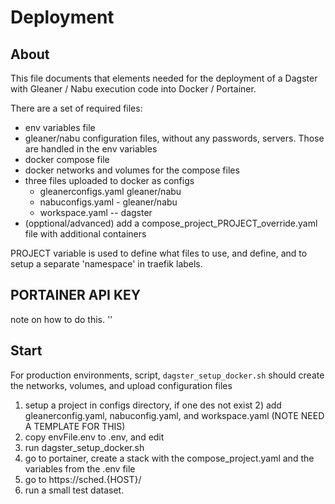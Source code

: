 # Deployment

## About

This file documents that elements needed for the deployment of a Dagster with Gleaner / Nabu
execution code into Docker / Portainer.

There are a set of required files:

* env variables file
* gleaner/nabu configuration files, without any passwords, servers. Those are handled in the env variables
* docker compose file
* docker networks and volumes for the compose files
*  three files uploaded to docker as configs
    * gleanerconfigs.yaml gleaner/nabu
    * nabuconfigs.yaml - gleaner/nabu
    * workspace.yaml -- dagster
* (opptional/advanced) add a compose_project_PROJECT_override.yaml file with additional containers

PROJECT variable is used to define what files to use, and define, and to setup a separate 'namespace' in traefik labels.

## PORTAINER API KEY

note on how to do this.
''


## Start
For production environments, script, `dagster_setup_docker.sh`  should create the networks, volumes, and 
upload configuration files

1) setup a project in configs directory, if one des not exist
    2)   add gleanerconfig.yaml, nabuconfig.yaml, and workspace.yaml (NOTE NEED A TEMPLATE FOR THIS)
1) copy envFile.env to .env, and edit
2) run  dagster_setup_docker.sh
3) go to  portainer, create a stack with the compose_project.yaml and the variables from the .env file
4) go to https://sched.{HOST}/
5) run a small test dataset.


